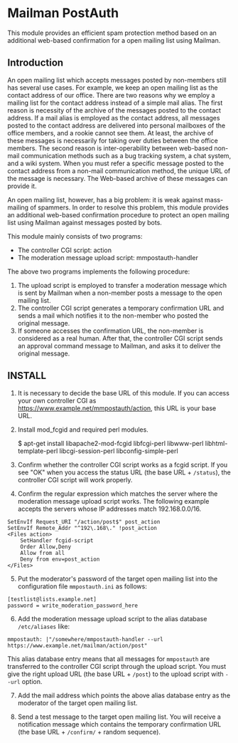 # Mailman PostAuth

This module provides an efficient spam protection method based on an
additional web-based confirmation for a open mailing list using
Mailman.

## Introduction

An open mailing list which accepts messages posted by non-members
still has several use cases.  For example, we keep an open mailing
list as the contact address of our office.  There are two reasons why
we employ a mailing list for the contact address instead of a simple
mail alias.  The first reason is necessity of the archive of the
messages posted to the contact address.  If a mail alias is employed
as the contact address, all messages posted to the contact address are
delivered into personal mailboxes of the office members, and a rookie
cannot see them.  At least, the archive of these messages is
necessarily for taking over duties between the office members.
The second reason is inter-operability between web-based non-mail
communication methods such as a bug tracking system, a chat system,
and a wiki system.  When you must refer a specific message posted to
the contact address from a non-mail communication method, the unique
URL of the message is necessary.  The Web-based archive of these
messages can provide it.

An open mailing list, however, has a big problem: it is weak against
mass-mailing of spammers.  In order to resolve this problem, this
module provides an additional web-based confirmation procedure to
protect an open mailing list using Mailman against messages posted by
bots.

This module mainly consists of two programs:

 * The controller CGI script: action
 * The moderation message upload script: mmpostauth-handler

The above two programs implements the following procedure:

 1. The upload script is employed to transfer a moderation message
	which is sent by Mailman when a non-member posts a message to the
	open mailing list.
 2. The controller CGI script generates a temporary confirmation URL
    and sends a mail which notifies it to the non-member who posted
    the original message.
 3. If someone accesses the confirmation URL, the non-member is
    considered as a real human.  After that, the controller CGI script
    sends an approval command message to Mailman, and asks it to
    deliver the original message.

## INSTALL

1) It is necessary to decide the base URL of this module.  If you can
access your own controller CGI as
https://www.example.net/mmpostauth/action, this URL is your base URL.

2) Install mod_fcgid and required perl modules.

    $ apt-get install libapache2-mod-fcgid libfcgi-perl libwww-perl libhtml-template-perl libcgi-session-perl libconfig-simple-perl

3) Confirm whether the controller CGI script works as a fcgid script.
If you see "OK" when you access the status URL (the base URL + `/status`),
the controller CGI script will work properly.

4) Confirm the regular expression which matches the server where the
moderation message upload script works.  The following example accepts
the servers whose IP addresses match 192.168.0.0/16.

```
SetEnvIf Request_URI "/action/post$" post_action
SetEnvIf Remote_Addr "^192\.168\." !post_action
<Files action>
    SetHandler fcgid-script
    Order Allow,Deny
    Allow from all
    Deny from env=post_action
</Files>
```

5) Put the moderator's password of the target open mailing list into
the configuration file `mmpostauth.ini` as follows:

```
[testlist@lists.example.net]
password = write_moderation_password_here
```
6) Add the moderation message upload script to the alias database `/etc/aliases` like:

```
mmpostauth: |"/somewhere/mmpostauth-handler --url https://www.example.net/mailman/action/post"
```

This alias database entry means that all messages for `mmpostauth` are
transferred to the controller CGI script through the upload script.
You must give the right upload URL (the base URL + `/post`) to the
upload script with `--url` option.

7) Add the mail address which points the above alias database entry as
the moderator of the target open mailing list.

8) Send a test message to the target open mailing list.  You will
receive a notification message which contains the temporary
confirmation URL (the base URL + `/confirm/` + random sequence).
